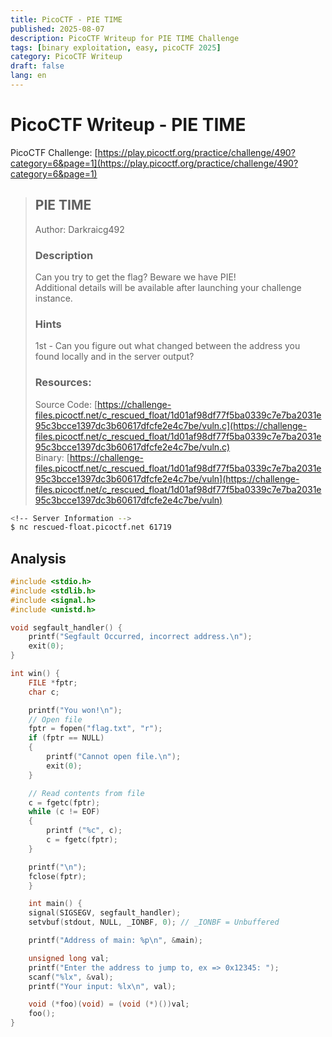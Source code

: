 ```yaml
---
title: PicoCTF - PIE TIME
published: 2025-08-07
description: PicoCTF Writeup for PIE TIME Challenge
tags: [binary exploitation, easy, picoCTF 2025]
category: PicoCTF Writeup
draft: false
lang: en
---
```


# PicoCTF Writeup - PIE TIME

PicoCTF Challenge: 
[https://play.picoctf.org/practice/challenge/490?category=6&page=1](https://play.picoctf.org/practice/challenge/490?category=6&page=1)

> ## PIE TIME
> Author: Darkraicg492
> 
> ### Description
> Can you try to get the flag? Beware we have PIE!<br>
> Additional details will be available after launching your challenge instance.<br>
> ### Hints
> 1st - Can you figure out what changed between the address you found locally and in the server output?<br>
> ### Resources:
> Source Code: [https://challenge-files.picoctf.net/c_rescued_float/1d01af98df77f5ba0339c7e7ba2031e95c3bcce1397dc3b60617dfcfe2e4c7be/vuln.c](https://challenge-files.picoctf.net/c_rescued_float/1d01af98df77f5ba0339c7e7ba2031e95c3bcce1397dc3b60617dfcfe2e4c7be/vuln.c)<br>
> Binary: [https://challenge-files.picoctf.net/c_rescued_float/1d01af98df77f5ba0339c7e7ba2031e95c3bcce1397dc3b60617dfcfe2e4c7be/vuln](https://challenge-files.picoctf.net/c_rescued_float/1d01af98df77f5ba0339c7e7ba2031e95c3bcce1397dc3b60617dfcfe2e4c7be/vuln)<br>

```bash
<!-- Server Information -->
$ nc rescued-float.picoctf.net 61719
```

## Analysis


```c
#include <stdio.h>
#include <stdlib.h>
#include <signal.h>
#include <unistd.h>

void segfault_handler() {
    printf("Segfault Occurred, incorrect address.\n");
    exit(0);
}

int win() {
    FILE *fptr;
    char c;

    printf("You won!\n");
    // Open file
    fptr = fopen("flag.txt", "r");
    if (fptr == NULL)
    {
        printf("Cannot open file.\n");
        exit(0);
    }

    // Read contents from file
    c = fgetc(fptr);
    while (c != EOF)
    {
        printf ("%c", c);
        c = fgetc(fptr);
    }

    printf("\n");
    fclose(fptr);
    }

    int main() {
    signal(SIGSEGV, segfault_handler);
    setvbuf(stdout, NULL, _IONBF, 0); // _IONBF = Unbuffered

    printf("Address of main: %p\n", &main);

    unsigned long val;
    printf("Enter the address to jump to, ex => 0x12345: ");
    scanf("%lx", &val);
    printf("Your input: %lx\n", val);

    void (*foo)(void) = (void (*)())val;
    foo();
}
```

